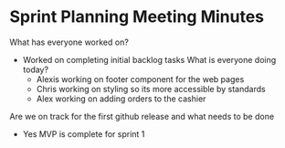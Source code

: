 # Sprint Planning Meeting Minutes

What has everyone worked on?
- Worked on completing initial backlog tasks
What is everyone doing today?
    - Alexis working on footer component for the web pages
    - Chris working on styling so its more accessible by standards
    - Alex working on adding orders to the cashier  

Are we on track for the first github release and what needs to be done
- Yes MVP is complete for sprint 1